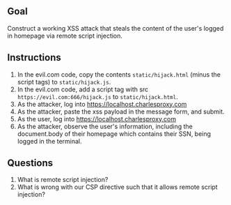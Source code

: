 ## Goal

Construct a working XSS attack that steals the content of the user's logged in homepage via remote script injection.

## Instructions

1. In the evil.com code, copy the contents `static/hijack.html` (minus the script tags) to `static/hijack.js`.
2. In the evil.com code, add a script tag with src `https://evil.com:666/hijack.js` to `static/hijack.html`.
3. As the attacker, log into https://localhost.charlesproxy.com
4. As the attacker, paste the xss payload in the message form, and submit.
5. As the user, log into https://localhost.charlesproxy.com
6. As the attacker, observe the user's information, including the document.body of their homepage which contains their SSN, being logged in the terminal.

## Questions

1. What is remote script injection?
2. What is wrong with our CSP directive such that it allows remote script injection?
